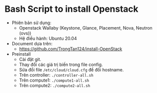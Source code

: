 # Bash Script to install Openstack
- Phiên bản sử dụng:
    + Openstack Wallaby (Keystone, Glance, Placement, Nova, Neutron (ovs))
    + Hệ điều hành: Ubuntu 20.04
- Document dựa trên:
    + https://github.com/TrongTan124/install-OpenStack
- Preinstall
    + Cài đặt git.
    + Thay đổi các giá trị biến trong file config.
    + Sửa đổi file `/etc/cloud/cloud.cfg` để đổi hostname.
    + Trên controller: `./controller-all.sh`
    + Trên compute1: `./compute1-all.sh`
    + Trên compute2: `./compute2-all.sh`